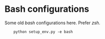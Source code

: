 Bash configurations
===================

Some old _bash_ configurations here. Prefer _zsh_.

        python setup_env.py -e bash


